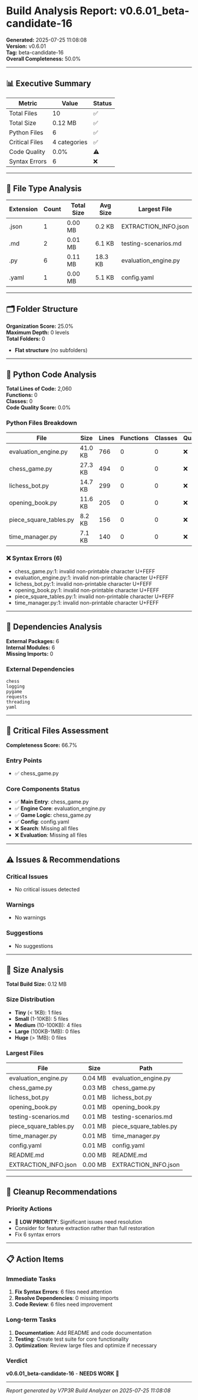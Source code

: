 # Build Analysis Report: v0.6.01_beta-candidate-16

**Generated:** 2025-07-25 11:08:08  
**Version:** v0.6.01  
**Tag:** beta-candidate-16  
**Overall Completeness:** 50.0%

---

## 📊 Executive Summary

| Metric | Value | Status |
|--------|-------|--------|
| Total Files | 10 | ✅ |
| Total Size | 0.12 MB | ✅ |
| Python Files | 6 | ✅ |
| Critical Files | 4 categories | ✅ |
| Code Quality | 0.0% | ⚠️ |
| Syntax Errors | 6 | ❌ |

---

## 📁 File Type Analysis

| Extension | Count | Total Size | Avg Size | Largest File |
|-----------|-------|------------|----------|--------------|
| .json | 1 | 0.00 MB | 0.2 KB | EXTRACTION_INFO.json |
| .md | 2 | 0.01 MB | 6.1 KB | testing-scenarios.md |
| .py | 6 | 0.11 MB | 18.3 KB | evaluation_engine.py |
| .yaml | 1 | 0.00 MB | 5.1 KB | config.yaml |


---

## 🗂️ Folder Structure

**Organization Score:** 25.0%  
**Maximum Depth:** 0 levels  
**Total Folders:** 0

- **Flat structure** (no subfolders)


---

## 🐍 Python Code Analysis

**Total Lines of Code:** 2,060  
**Functions:** 0  
**Classes:** 0  
**Code Quality Score:** 0.0%

### Python Files Breakdown
| File | Size | Lines | Functions | Classes | Quality |
|------|------|-------|-----------|---------|---------|
| evaluation_engine.py | 41.0 KB | 766 | 0 | 0 | ❌ |
| chess_game.py | 27.3 KB | 494 | 0 | 0 | ❌ |
| lichess_bot.py | 14.7 KB | 299 | 0 | 0 | ❌ |
| opening_book.py | 11.6 KB | 205 | 0 | 0 | ❌ |
| piece_square_tables.py | 8.2 KB | 156 | 0 | 0 | ❌ |
| time_manager.py | 7.1 KB | 140 | 0 | 0 | ❌ |

### ❌ Syntax Errors (6)
- chess_game.py:1: invalid non-printable character U+FEFF
- evaluation_engine.py:1: invalid non-printable character U+FEFF
- lichess_bot.py:1: invalid non-printable character U+FEFF
- opening_book.py:1: invalid non-printable character U+FEFF
- piece_square_tables.py:1: invalid non-printable character U+FEFF
- time_manager.py:1: invalid non-printable character U+FEFF


---

## 🔗 Dependencies Analysis

**External Packages:** 6  
**Internal Modules:** 6  
**Missing Imports:** 0

### External Dependencies
```
chess
logging
pygame
requests
threading
yaml
```


---

## 🎯 Critical Files Assessment

**Completeness Score:** 66.7%

### Entry Points
- ✅ chess_game.py

### Core Components Status
- ✅ **Main Entry**: chess_game.py
- ✅ **Engine Core**: evaluation_engine.py
- ✅ **Game Logic**: chess_game.py
- ✅ **Config**: config.yaml
- ❌ **Search**: Missing all files
- ❌ **Evaluation**: Missing all files


---

## ⚠️ Issues & Recommendations

### Critical Issues
- No critical issues detected

### Warnings
- No warnings

### Suggestions
- No suggestions


---

## 📏 Size Analysis

**Total Build Size:** 0.12 MB

### Size Distribution
- **Tiny** (< 1KB): 1 files
- **Small** (1-10KB): 5 files  
- **Medium** (10-100KB): 4 files
- **Large** (100KB-1MB): 0 files
- **Huge** (> 1MB): 0 files

### Largest Files
| File | Size | Path |
|------|------|------|
| evaluation_engine.py | 0.04 MB | evaluation_engine.py |
| chess_game.py | 0.03 MB | chess_game.py |
| lichess_bot.py | 0.01 MB | lichess_bot.py |
| opening_book.py | 0.01 MB | opening_book.py |
| testing-scenarios.md | 0.01 MB | testing-scenarios.md |
| piece_square_tables.py | 0.01 MB | piece_square_tables.py |
| time_manager.py | 0.01 MB | time_manager.py |
| config.yaml | 0.01 MB | config.yaml |
| README.md | 0.00 MB | README.md |
| EXTRACTION_INFO.json | 0.00 MB | EXTRACTION_INFO.json |


---

## 🧹 Cleanup Recommendations

### Priority Actions
- 🔧 **LOW PRIORITY**: Significant issues need resolution
- Consider for feature extraction rather than full restoration
- Fix 6 syntax errors


---

## 📋 Action Items

### Immediate Tasks
1. **Fix Syntax Errors**: 6 files need attention
2. **Resolve Dependencies**: 0 missing imports
3. **Code Review**: 6 files need improvement

### Long-term Tasks  
1. **Documentation**: Add README and code documentation
2. **Testing**: Create test suite for core functionality
3. **Optimization**: Review large files and optimize if necessary

### Verdict
**v0.6.01_beta-candidate-16** - **NEEDS WORK** 🔧

---
*Report generated by V7P3R Build Analyzer on 2025-07-25 11:08:08*
